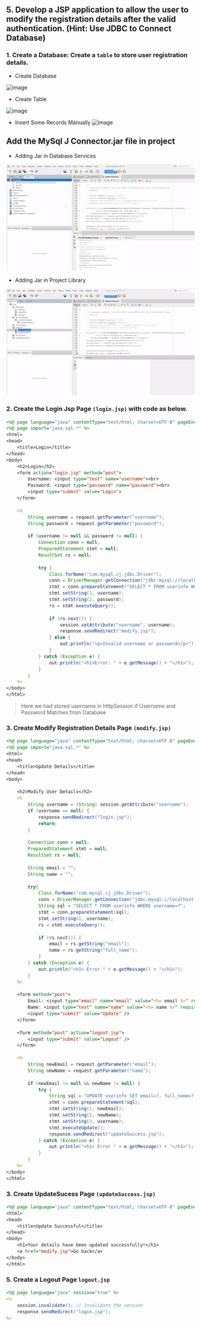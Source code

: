 ## 5. Develop a JSP application to allow the user to modify the registration details after the valid authentication. (Hint: Use JDBC to Connect Database)

### 1. **Create a Database:** Create a `table` to store user registration details.
- Create Database
  
![image](https://github.com/user-attachments/assets/57a96b4a-d882-4438-b447-bc5873970ca7)

- Create Table

![image](https://github.com/user-attachments/assets/c4530b91-12c8-40e2-be51-455b103a8235)

- Insert Some Records Manually 
![image](https://github.com/user-attachments/assets/6df414e1-c10c-446e-9bbe-523986697b43)



## Add the MySql J Connector.jar file in project
- Adding Jar in Database Services

![Jar GIF](https://raw.githubusercontent.com/fitbyit/JavaEE/main/img/jar.gif)

- Adding Jar in Project Library
  
![Jar GIF](https://raw.githubusercontent.com/fitbyit/JavaEE/main/img/jar2.gif)

### 2. Create the Login Jsp Page `(login.jsp)` with code as below.
```jsp
<%@ page language="java" contentType="text/html; charset=UTF-8" pageEncoding="UTF-8"%>
<%@ page import="java.sql.*" %>
<html>
<head>
    <title>Login</title>
</head>
<body>
    <h2>Login</h2>
    <form action="login.jsp" method="post">
        Username: <input type="text" name="username"><br>
        Password: <input type="password" name="password"><br>
        <input type="submit" value="Login">
    </form>

    <%
        String username = request.getParameter("username");
        String password = request.getParameter("password");

        if (username != null && password != null) {
            Connection conn = null;
            PreparedStatement stmt = null;
            ResultSet rs = null;

            try {
                Class.forName("com.mysql.cj.jdbc.Driver");
                conn = DriverManager.getConnection("jdbc:mysql://localhost:3306/dbprac", "root", "");
                stmt = conn.prepareStatement("SELECT * FROM userinfo WHERE username = ? AND password = ?");
                stmt.setString(1, username);
                stmt.setString(2, password); 
                rs = stmt.executeQuery();

                if (rs.next()) {
                    session.setAttribute("username", username);
                    response.sendRedirect("modify.jsp");
                } else {
                    out.println("<p>Invalid username or password</p>");
                }
            } catch (Exception e) {
                out.println("<h1>Error: " + e.getMessage() + "</h1>");
            } 
        }
    %>
</body>
</html>
```

> Here we had stored username in HttpSession if Username and Password Matches from Database

### 3. Create Modify Registration Details Page `(modify.jsp)`
```jsp
<%@ page language="java" contentType="text/html; charset=UTF-8" pageEncoding="UTF-8"%>
<%@ page import="java.sql.*" %>
<html>
<head>
    <title>Update Details</title>
</head>
<body>
    
    <h2>Modify User Details</h2>
    <%
        String username = (String) session.getAttribute("username");
        if (username == null) {
            response.sendRedirect("login.jsp");
            return;
        }
        
        Connection conn = null;
        PreparedStatement stmt = null;
        ResultSet rs = null;

        String email = "";
        String name = "";

        try{
            Class.forName("com.mysql.cj.jdbc.Driver");
            conn = DriverManager.getConnection("jdbc:mysql://localhost:3306/dbprac", "root", "");
            String sql = "SELECT * FROM userinfo WHERE username=?";
            stmt = conn.prepareStatement(sql);
            stmt.setString(1, username);
            rs = stmt.executeQuery();

            if (rs.next()) {
                email = rs.getString("email");
                name = rs.getString("full_name");
            }
        } catch (Exception e) {
            out.println("<h1> Error " + e.getMessage() + "</h1>");
        }
    %>
    
    <form method="post">
        Email: <input type="email" name="email" value="<%= email %>" required /><br />
        Name: <input type="text" name="name" value="<%= name %>" required /><br />
        <input type="submit" value="Update" />
    </form>
    
    <form method="post" action="logout.jsp">
        <input type="submit" value="Logout" />
    </form>

    <%
        String newEmail = request.getParameter("email");
        String newName = request.getParameter("name");

        if (newEmail != null && newName != null) {
            try {
                String sql = "UPDATE userinfo SET email=?, full_name=? WHERE username=?";
                stmt = conn.prepareStatement(sql);
                stmt.setString(1, newEmail);
                stmt.setString(2, newName);
                stmt.setString(3, username);
                stmt.executeUpdate();
                response.sendRedirect("updateSuccess.jsp");
            } catch (Exception e) {
                out.println("<h1> Error " + e.getMessage() + "</h1>");
            }
        }
    %>
</body>
</html>
```
### 3. Create UpdateSucess Page `(updateSuccess.jsp)`
```jsp
<%@ page language="java" contentType="text/html; charset=UTF-8" pageEncoding="UTF-8"%>
<html>
<head>
    <title>Update Successful</title>
</head>
<body>
    <h1>Your details have been updated successfully!</h1>
    <a href="modify.jsp">Go back</a>
</body>
</html>
```

### 5. Create a Logout Page  `logout.jsp`
```jsp
<%@ page language="java" session="true" %>
<%
    session.invalidate(); // Invalidate the session
    response.sendRedirect("login.jsp"); 
%>
```


